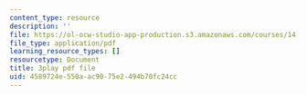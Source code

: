 ```yaml
---
content_type: resource
description: ''
file: https://ol-ocw-studio-app-production.s3.amazonaws.com/courses/14-01sc-principles-of-microeconomics-fall-2011/4589724e550aac9075e2494b70fc24cc_35QyfmSFTZw.pdf
file_type: application/pdf
learning_resource_types: []
resourcetype: Document
title: 3play pdf file
uid: 4589724e-550a-ac90-75e2-494b70fc24cc
---
```

